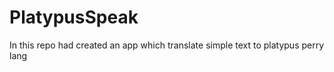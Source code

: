 # PlatypusSpeak
 In this repo had created an app which translate simple text to platypus perry lang
